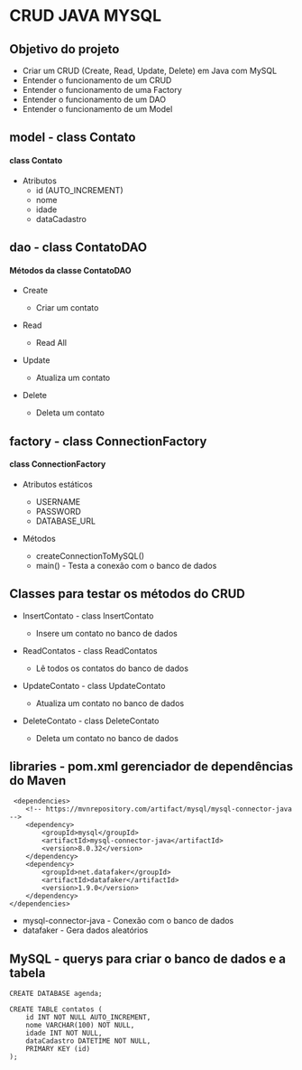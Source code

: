 # CRUD JAVA MYSQL 

## Objetivo do projeto
 - Criar um CRUD (Create, Read, Update, Delete) em Java com MySQL
 - Entender o funcionamento de um CRUD
 - Entender o funcionamento de uma Factory
 - Entender o funcionamento de um DAO
 - Entender o funcionamento de um Model

## model - class Contato

#### class Contato
- Atributos
    - id (AUTO_INCREMENT)
    - nome
    - idade
    - dataCadastro

## dao - class ContatoDAO

#### Métodos da classe ContatoDAO

- Create
    - Criar um contato

- Read
    - Read All
    
- Update
    - Atualiza um contato
 
- Delete
    - Deleta um contato
    

## factory - class ConnectionFactory

#### class ConnectionFactory
- Atributos estáticos
    - USERNAME
    - PASSWORD
    - DATABASE_URL

- Métodos
    - createConnectionToMySQL() 
    - main() - Testa a conexão com o banco de dados

## Classes para testar os métodos do CRUD

- InsertContato - class InsertContato
    - Insere um contato no banco de dados

- ReadContatos - class ReadContatos
    - Lê todos os contatos do banco de dados

- UpdateContato - class UpdateContato
    - Atualiza um contato no banco de dados

- DeleteContato - class DeleteContato
    - Deleta um contato no banco de dados

## libraries - pom.xml gerenciador de dependências do Maven
    
     <dependencies>
        <!-- https://mvnrepository.com/artifact/mysql/mysql-connector-java -->
        <dependency>
            <groupId>mysql</groupId>
            <artifactId>mysql-connector-java</artifactId>
            <version>8.0.32</version>
        </dependency>
        <dependency>
            <groupId>net.datafaker</groupId>
            <artifactId>datafaker</artifactId>
            <version>1.9.0</version>
        </dependency>
    </dependencies>
    
- mysql-connector-java - Conexão com o banco de dados
- datafaker - Gera dados aleatórios

## MySQL - querys para criar o banco de dados e a tabela

    CREATE DATABASE agenda;

    CREATE TABLE contatos (
        id INT NOT NULL AUTO_INCREMENT,
        nome VARCHAR(100) NOT NULL,
        idade INT NOT NULL,
        dataCadastro DATETIME NOT NULL,
        PRIMARY KEY (id)
    );